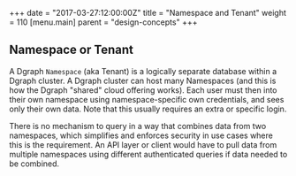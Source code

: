 +++
date = "2017-03-27:12:00:00Z"
title = "Namespace and Tenant"
weight = 110
[menu.main]
    parent = "design-concepts"
+++
## Namespace or Tenant
A Dgraph `Namespace` (aka Tenant) is a logically separate database within a Dgraph cluster. A Dgraph cluster can host many Namespaces (and this is how the Dgraph "shared" cloud offering works). Each user must then into their own namespace using namespace-specific own credentials, and sees only their own data. Note that this usually requires an extra or specific login.

There is no mechanism to query in a way that combines data from two namespaces, which simplifies and enforces security in use cases where this is the requirement. An API layer or client would have to pull data from multiple namespaces using different authenticated queries if data needed to be combined.

